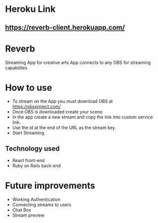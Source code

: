 # Heroku Link

## https://reverb-client.herokuapp.com/

# Reverb

Streaming App for creative arts
App connects to any OBS for streaming capabilites


# How to use

- To stream on the App you must download OBS at https://obsproject.com/
- Once OBS is downloaded create your scene 
- In the app create a new stream and copy the link into custom service link. 
- Use the id at the end of the URL as the stream key.
- Start Streaming


## Technology used

- React front-end
- Ruby on Rails back-end

# Future improvements

- Working Authentication
- Connecting streams to users
- Chat Box
- Stream preview
